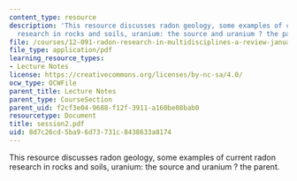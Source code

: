 ```yaml
---
content_type: resource
description: 'This resource discusses radon geology, some examples of current radon
  research in rocks and soils, uranium: the source and uranium ? the parent.'
file: /courses/12-091-radon-research-in-multidisciplines-a-review-january-iap-2007/8d7c26cd5ba96d73731c8438633a8174_session2.pdf
file_type: application/pdf
learning_resource_types:
- Lecture Notes
license: https://creativecommons.org/licenses/by-nc-sa/4.0/
ocw_type: OCWFile
parent_title: Lecture Notes
parent_type: CourseSection
parent_uid: f2cf3e04-9688-f12f-3911-a160be08bab0
resourcetype: Document
title: session2.pdf
uid: 8d7c26cd-5ba9-6d73-731c-8438633a8174
---
```

This resource discusses radon geology, some examples of current radon research in rocks and soils, uranium: the source and uranium ? the parent.